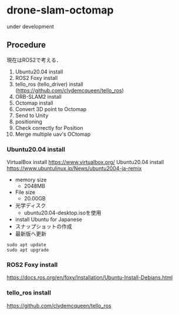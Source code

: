 # drone-slam-octomap
under development

## Procedure
現在はROS2で考える．
1. Ubuntu20.04 install
2. ROS2 Foxy install
3. tello_ros (tello_driver) install (https://github.com/clydemcqueen/tello_ros)
4. ORB-SLAM2 install
5. Octomap install
6. Convert 3D point to Octomap
7. Send to Unity
8. positioning
9. Check correctly for Position
10. Merge multiple uav's OCtomap

### Ubuntu20.04 install
VirtualBox install
https://www.virtualbox.org/
Ubuntu20.04 install
https://www.ubuntulinux.jp/News/ubuntu2004-ja-remix
- memory size
  - 2048MB
- File size
  - 20.00GB
- 光学ディスク
  - ubuntu20.04-desktop.isoを使用
- install Ubuntu for Japanese
- スナップショットの作成
- 最新版へ更新
```
sudo apt update
sudo apt upgrade
```
### ROS2 Foxy install
https://docs.ros.org/en/foxy/Installation/Ubuntu-Install-Debians.html

### tello_ros install
https://github.com/clydemcqueen/tello_ros

